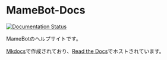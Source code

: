 # MameBot-Docs

[![Documentation Status](https://readthedocs.org/projects/mamebot/badge/?version=latest)](https://mamebot.readthedocs.io/?badge=latest)

MameBotのヘルプサイトです。

[Mkdocs](https://www.mkdocs.org/)で作成されており、[Read the Docs](https://readthedocs.org/)でホストされています。
